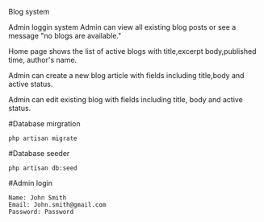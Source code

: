 Blog system

Admin loggin system
Admin can view all existing blog posts or see a message "no blogs are available."

Home page shows the list of active blogs with title,excerpt body,published time, author's name.

Admin can create a new blog article with fields including title,body and active status.

Admin can edit existing blog with fields including title, body and active status.

#Database mirgration
```shell
php artisan migrate
```

#Database seeder
```shell
php artisan db:seed
```

#Admin login
```shell
Name: John Smith
Email: John.smith@gmail.com
Password: Password
```